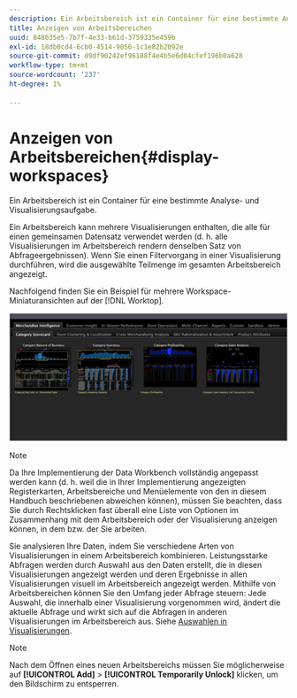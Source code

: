```yaml
---
description: Ein Arbeitsbereich ist ein Container für eine bestimmte Analyse- und Visualisierungsaufgabe.
title: Anzeigen von Arbeitsbereichen
uuid: 848035e5-7b7f-4e33-b61d-3759335e459b
exl-id: 18db0cd4-6cb0-4514-9056-1c1e82b2092e
source-git-commit: d9df90242ef96188f4e4b5e6d04cfef196b0a628
workflow-type: tm+mt
source-wordcount: '237'
ht-degree: 1%

---
```


# Anzeigen von Arbeitsbereichen{#display-workspaces}

Ein Arbeitsbereich ist ein Container für eine bestimmte Analyse- und Visualisierungsaufgabe.

Ein Arbeitsbereich kann mehrere Visualisierungen enthalten, die alle für einen gemeinsamen Datensatz verwendet werden (d. h. alle Visualisierungen im Arbeitsbereich rendern denselben Satz von Abfrageergebnissen). Wenn Sie einen Filtervorgang in einer Visualisierung durchführen, wird die ausgewählte Teilmenge im gesamten Arbeitsbereich angezeigt.

Nachfolgend finden Sie ein Beispiel für mehrere Workspace-Miniaturansichten auf der [!DNL Worktop].

![](assets/client-wksp.png)

>[!NOTE]
>
>Da Ihre Implementierung der Data Workbench vollständig angepasst werden kann (d. h. weil die in Ihrer Implementierung angezeigten Registerkarten, Arbeitsbereiche und Menüelemente von den in diesem Handbuch beschriebenen abweichen können), müssen Sie beachten, dass Sie durch Rechtsklicken fast überall eine Liste von Optionen im Zusammenhang mit dem Arbeitsbereich oder der Visualisierung anzeigen können, in dem bzw. der Sie arbeiten.

Sie analysieren Ihre Daten, indem Sie verschiedene Arten von Visualisierungen in einem Arbeitsbereich kombinieren. Leistungsstarke Abfragen werden durch Auswahl aus den Daten erstellt, die in diesen Visualisierungen angezeigt werden und deren Ergebnisse in allen Visualisierungen visuell im Arbeitsbereich angezeigt werden. Mithilfe von Arbeitsbereichen können Sie den Umfang jeder Abfrage steuern: Jede Auswahl, die innerhalb einer Visualisierung vorgenommen wird, ändert die aktuelle Abfrage und wirkt sich auf die Abfragen in anderen Visualisierungen im Arbeitsbereich aus. Siehe [Auswahlen in Visualisierungen](../../../home/c-get-started/c-vis/c-sel-vis/c-sel-vis.md#concept-012870ec22c7476e9afbf3b8b2515746).

>[!NOTE]
>
>Nach dem Öffnen eines neuen Arbeitsbereichs müssen Sie möglicherweise auf **[!UICONTROL Add]** > **[!UICONTROL Temporarily Unlock]** klicken, um den Bildschirm zu entsperren.
